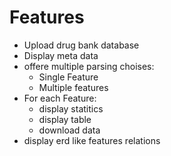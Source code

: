 # Features
* Upload drug bank database
* Display meta data
* offere multiple parsing choises:
  * Single Feature
  * Multiple features
* For each Feature:
  * display statitics
  * display table
  * download data
* display erd like features relations

